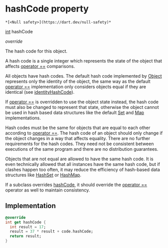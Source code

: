 


# hashCode property




    *[<Null safety>](https://dart.dev/null-safety)*




[int](https://api.flutter.dev/flutter/dart-core/int-class.html) hashCode
  
_override_



<p>The hash code for this object.</p>
<p>A hash code is a single integer which represents the state of the object
that affects <a href="../../smeup_models_widgets_smeup_input_panel_value/SmeupInputPanelValue/operator_equals.md">operator ==</a> comparisons.</p>
<p>All objects have hash codes.
The default hash code implemented by <a href="https://api.flutter.dev/flutter/dart-core/Object-class.html">Object</a>
represents only the identity of the object,
the same way as the default <a href="../../smeup_models_widgets_smeup_input_panel_value/SmeupInputPanelValue/operator_equals.md">operator ==</a> implementation only considers objects
equal if they are identical (see <a href="https://api.flutter.dev/flutter/dart-core/identityHashCode.html">identityHashCode</a>).</p>
<p>If <a href="../../smeup_models_widgets_smeup_input_panel_value/SmeupInputPanelValue/operator_equals.md">operator ==</a> is overridden to use the object state instead,
the hash code must also be changed to represent that state,
otherwise the object cannot be used in hash based data structures
like the default <a href="https://api.flutter.dev/flutter/dart-core/Set-class.html">Set</a> and <a href="https://api.flutter.dev/flutter/dart-core/Map-class.html">Map</a> implementations.</p>
<p>Hash codes must be the same for objects that are equal to each other
according to <a href="../../smeup_models_widgets_smeup_input_panel_value/SmeupInputPanelValue/operator_equals.md">operator ==</a>.
The hash code of an object should only change if the object changes
in a way that affects equality.
There are no further requirements for the hash codes.
They need not be consistent between executions of the same program
and there are no distribution guarantees.</p>
<p>Objects that are not equal are allowed to have the same hash code.
It is even technically allowed that all instances have the same hash code,
but if clashes happen too often,
it may reduce the efficiency of hash-based data structures
like <a href="https://api.flutter.dev/flutter/dart-collection/HashSet-class.html">HashSet</a> or <a href="https://api.flutter.dev/flutter/dart-collection/HashMap-class.html">HashMap</a>.</p>
<p>If a subclass overrides <a href="../../smeup_models_widgets_smeup_input_panel_value/SmeupInputPanelValue/hashCode.md">hashCode</a>, it should override the
<a href="../../smeup_models_widgets_smeup_input_panel_value/SmeupInputPanelValue/operator_equals.md">operator ==</a> operator as well to maintain consistency.</p>



## Implementation

```dart
@override
int get hashCode {
  int result = 17;
  result = 37 * result + code.hashCode;
  return result;
}
```








